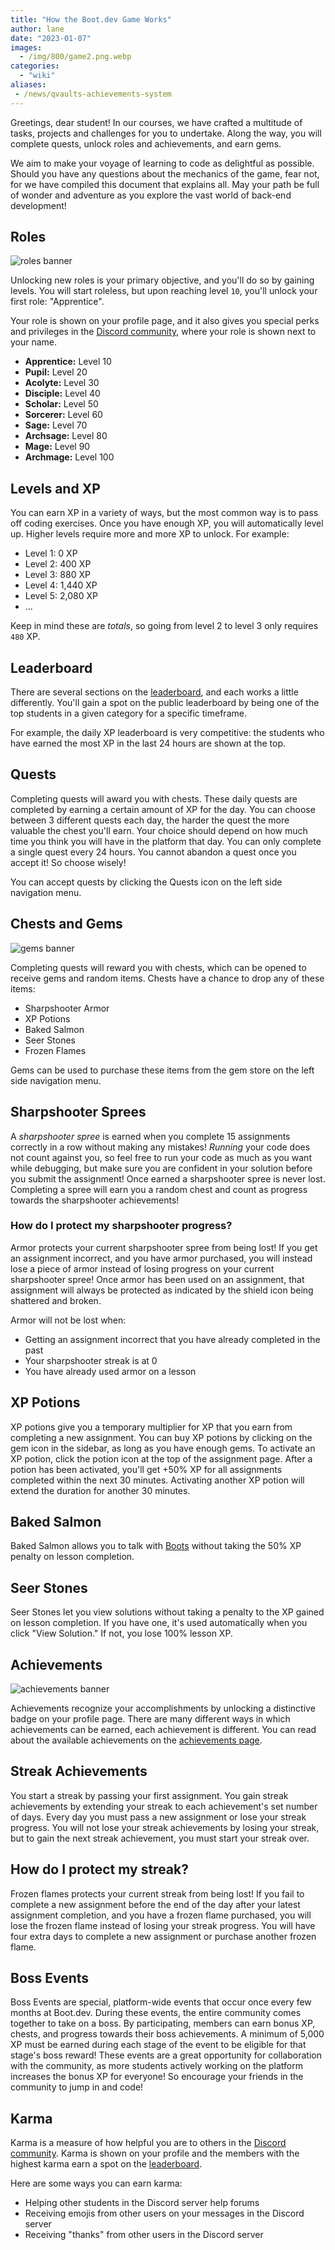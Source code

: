 ```yaml
---
title: "How the Boot.dev Game Works"
author: lane
date: "2023-01-07"
images:
  - /img/800/game2.png.webp
categories:
  - "wiki"
aliases:
 - /news/qvaults-achievements-system
---
```


Greetings, dear student! In our courses, we have crafted a multitude of tasks, projects and challenges for you to undertake. Along the way, you will complete quests, unlock roles and achievements, and earn gems.

We aim to make your voyage of learning to code as delightful as possible. Should you have any questions about the mechanics of the game, fear not, for we have compiled this document that explains all. May your path be full of wonder and adventure as you explore the vast world of back-end development!

## Roles

![roles banner](/img/800/rolesbanner.png.webp)

Unlocking new roles is your primary objective, and you'll do so by gaining levels. You will start roleless, but upon reaching level `10`, you'll unlock your first role: "Apprentice".

Your role is shown on your profile page, and it also gives you special perks and privileges in the [Discord community](https://www.boot.dev/community), where your role is shown next to your name.

* **Apprentice:** Level 10
* **Pupil:** Level 20
* **Acolyte:** Level 30
* **Disciple:** Level 40
* **Scholar:** Level 50
* **Sorcerer:** Level 60
* **Sage:** Level 70
* **Archsage:** Level 80
* **Mage:** Level 90
* **Archmage:** Level 100

## Levels and XP

You can earn XP in a variety of ways, but the most common way is to pass off coding exercises. Once you have enough XP, you will automatically level up. Higher levels require more and more XP to unlock. For example:

* Level 1: 0 XP
* Level 2: 400 XP
* Level 3: 880 XP
* Level 4: 1,440 XP
* Level 5: 2,080 XP
* ...

Keep in mind these are *totals*, so going from level 2 to level 3 only requires `480` XP.

## Leaderboard

There are several sections on the [leaderboard](https://www.boot.dev/leaderboard), and each works a little differently. You'll gain a spot on the public leaderboard by being one of the top students in a given category for a specific timeframe.

For example, the daily XP leaderboard is very competitive: the students who have earned the most XP in the last 24 hours are shown at the top.

## Quests

Completing quests will award you with chests. These daily quests are completed by earning a certain amount of XP for the day. You can choose between 3 different quests each day, the harder the quest the more valuable the chest you'll earn. Your choice should depend on how much time you think you will have in the platform that day. You can only complete a single quest every 24 hours. You cannot abandon a quest once you accept it! So choose wisely!

You can accept quests by clicking the Quests icon on the left side navigation menu.

## Chests and Gems

![gems banner](/img/800/gemsbanner.png.webp)

Completing quests will reward you with chests, which can be opened to receive gems and random items. Chests have a chance to drop any of these items:

* Sharpshooter Armor
* XP Potions
* Baked Salmon
* Seer Stones
* Frozen Flames

Gems can be used to purchase these items from the gem store on the left side navigation menu.

## Sharpshooter Sprees

A *sharpshooter spree* is earned when you complete 15 assignments correctly in a row without making any mistakes! *Running* your code does not count against you, so feel free to run your code as much as you want while debugging, but make sure you are confident in your solution before you submit the assignment! Once earned a sharpshooter spree is never lost. Completing a spree will earn you a random chest and count as progress towards the sharpshooter achievements!

### How do I protect my sharpshooter progress?

Armor protects your current sharpshooter spree from being lost! If you get an assignment incorrect, and you have armor purchased, you will instead lose a piece of armor instead of losing progress on your current sharpshooter spree! Once armor has been used on an assignment, that assignment will always be protected as indicated by the shield icon being shattered and broken.

Armor will not be lost when: 

* Getting an assignment incorrect that you have already completed in the past 
* Your sharpshooter streak is at 0
* You have already used armor on a lesson

## XP Potions

XP potions give you a temporary multiplier for XP that you earn from completing a new assignment. You can buy XP potions by clicking on the gem icon in the sidebar, as long as you have enough gems. To activate an XP potion, click the potion icon at the top of the assignment page. After a potion has been activated, you'll get +50% XP for all assignments completed within the next 30 minutes. Activating another XP potion will extend the duration for another 30 minutes.

## Baked Salmon

Baked Salmon allows you to talk with [Boots](https://blog.boot.dev/wiki/boots) without taking the 50% XP penalty on lesson completion.

## Seer Stones

Seer Stones let you view solutions without taking a penalty to the XP gained on lesson completion. If you have one, it's used automatically when you click "View Solution." If not, you lose 100% lesson XP.

## Achievements

![achievements banner](/img/800/achievmentsbanner.png.webp)

Achievements recognize your accomplishments by unlocking a distinctive badge on your profile page. There are many different ways in which achievements can be earned, each achievement is different. You can read about the available achievements on the [achievements page](https://www.boot.dev/achievements).

## Streak Achievements

You start a streak by passing your first assignment. You gain streak achievements by extending your streak to each achievement's set number of days. Every day you must pass a new assignment or lose your streak progress. You will not lose your streak achievements by losing your streak, but to gain the next streak achievement, you must start your streak over.

## How do I protect my streak?

Frozen flames protects your current streak from being lost! If you fail to complete a new assignment before the end of the day after your latest assignment completion, and you have a frozen flame purchased, you will lose the frozen flame instead of losing your streak progress. You will have four extra days to complete a new assignment or purchase another frozen flame.

## Boss Events

Boss Events are special, platform-wide events that occur once every few months at Boot.dev. During these events, the entire community comes together to take on a boss. By participating, members can earn bonus XP, chests, and progress towards their boss achievements. A minimum of 5,000 XP must be earned during each stage of the event to be eligible for that stage's boss reward! These events are a great opportunity for collaboration with the community, as more students actively working on the platform increases the bonus XP for everyone! So encourage your friends in the community to jump in and code!

## Karma

Karma is a measure of how helpful you are to others in the [Discord community](https://www.boot.dev/community). Karma is shown on your profile and the members with the highest karma earn a spot on the [leaderboard](https://www.boot.dev/leaderboard).

Here are some ways you can earn karma:

* Helping other students in the Discord server help forums
* Receiving emojis from other users on your messages in the Discord server
* Receiving "thanks" from other users in the Discord server
